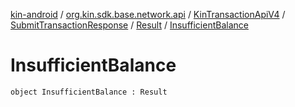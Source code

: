 [kin-android](../../../../index.md) / [org.kin.sdk.base.network.api](../../../index.md) / [KinTransactionApiV4](../../index.md) / [SubmitTransactionResponse](../index.md) / [Result](index.md) / [InsufficientBalance](./-insufficient-balance.md)

# InsufficientBalance

`object InsufficientBalance : Result`